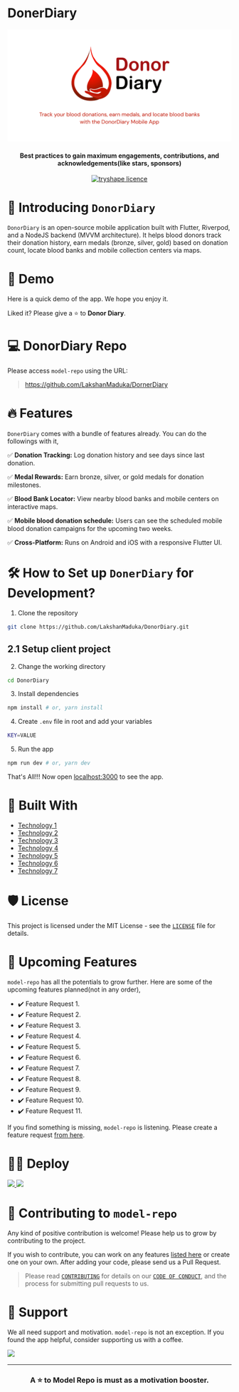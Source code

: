 # DonerDiary
<p align="center">
<img src="https://github.com/LakshanMaduka/DonorDiary/blob/f428b6d2d167f09291bf01f896bea593d37adcae/Track%20your%20blood%20donations%2C%20earn%20medals%2C%20and%20locate%20blood%20banks%20with%20the%20Blood%20Donor%20History%20App.png" alt="name"/>
<p/>

<h4 align="center">Best practices to gain maximum engagements, contributions, and acknowledgements(like stars, sponsors)</h4>

<p align="center">
<a href="[https://github.com/LakshanMaduka/DornerDiary/LICENSE" target="blank">
<img src="https://img.shields.io/github/license/atapas/model-repo?style=flat-square" alt="tryshape licence" />
</a>

# 👋 Introducing `DonorDiary`
`DonorDiary`  is an open-source mobile application built with Flutter, Riverpod, and a NodeJS backend (MVVM architecture). It helps blood donors track their donation history, earn medals (bronze, silver, gold) based on donation count, locate blood banks and mobile collection centers via maps.

# 🚀 Demo
Here is a quick demo of the app. We hope you enjoy it.


Liked it? Please give a ⭐️ to <b>Donor Diary</b>.

# 💻 DonorDiary Repo
Please access `model-repo` using the URL:

> https://github.com/LakshanMaduka/DornerDiary

# 🔥 Features
`DonerDiary` comes with a bundle of features already. You can do the followings with it,

✅ **Donation Tracking:** Log donation history and see days since last donation.

✅ **Medal Rewards:** Earn bronze, silver, or gold medals for donation milestones.

✅ **Blood Bank Locator:** View nearby blood banks and mobile centers on interactive maps.

✅ **Mobile blood donation schedule:** Users can see the scheduled mobile blood donation campaigns for the upcoming two weeks.

✅ **Cross-Platform:** Runs on Android and iOS with a responsive Flutter UI.

# 🛠️ How to Set up `DonerDiary` for Development?
1. Clone the repository

```bash
git clone https://github.com/LakshanMaduka/DonorDiary.git
```
## 2.1 Setup client project

2. Change the working directory

```bash
cd DonorDiary
```

3. Install dependencies

```bash
npm install # or, yarn install
```

4. Create `.env` file in root and add your variables

```bash
KEY=VALUE
```

5. Run the app

```bash
npm run dev # or, yarn dev
```

That's All!!! Now open [localhost:3000](http://localhost:3000/) to see the app.

# 🍔 Built With
- [Technology 1](https://tapasadhikary.com)
- [Technology 2](https://tapasadhikary.com)
- [Technology 3](https://tapasadhikary.com)
- [Technology 4](https://tapasadhikary.com)
- [Technology 5](https://tapasadhikary.com)
- [Technology 6](https://tapasadhikary.com)
- [Technology 7](https://tapasadhikary.com)

# 🛡️ License
This project is licensed under the MIT License - see the [`LICENSE`](LICENSE) file for details.

# 🦄 Upcoming Features
`model-repo` has all the potentials to grow further. Here are some of the upcoming features planned(not in any order),

- ✔️ Feature Request 1.
- ✔️ Feature Request 2.
- ✔️ Feature Request 3.
- ✔️ Feature Request 4.
- ✔️ Feature Request 5.
- ✔️ Feature Request 6.
- ✔️ Feature Request 7.
- ✔️ Feature Request 8.
- ✔️ Feature Request 9.
- ✔️ Feature Request 10.
- ✔️ Feature Request 11.

If you find something is missing, `model-repo` is listening. Please create a feature request [from here](https://github.com/atapas/model-repo/issues/new/choose).

# 🏃‍♀️ Deploy

<a href="https://vercel.com/new/project?template=https://github.com/atapas/model-repo">
<img src="https://vercel.com/button" height="37.5px" />
</a>
<a href="https://app.netlify.com/start/deploy?repository=https://github.com/atapas/model-repo">
<img src="https://www.netlify.com/img/deploy/button.svg" height="37.5px" />
</a>


# 🤝 Contributing to `model-repo`
Any kind of positive contribution is welcome! Please help us to grow by contributing to the project.

If you wish to contribute, you can work on any features [listed here](https://github.com/atapas/model-repo#-upcoming-features) or create one on your own. After adding your code, please send us a Pull Request.

> Please read [`CONTRIBUTING`](CONTRIBUTING.md) for details on our [`CODE OF CONDUCT`](CODE_OF_CONDUCT.md), and the process for submitting pull requests to us.

# 🙏 Support

We all need support and motivation. `model-repo` is not an exception. If you found the app helpful, consider supporting us with a coffee.

<a href="https://www.buymeacoffee.com/greenroots">
    <img src="https://cdn.buymeacoffee.com/buttons/v2/default-yellow.png" height="50px">
</a>

---

<h3 align="center">
A ⭐️ to <b>Model Repo</b> is must as a motivation booster.
</h3>
